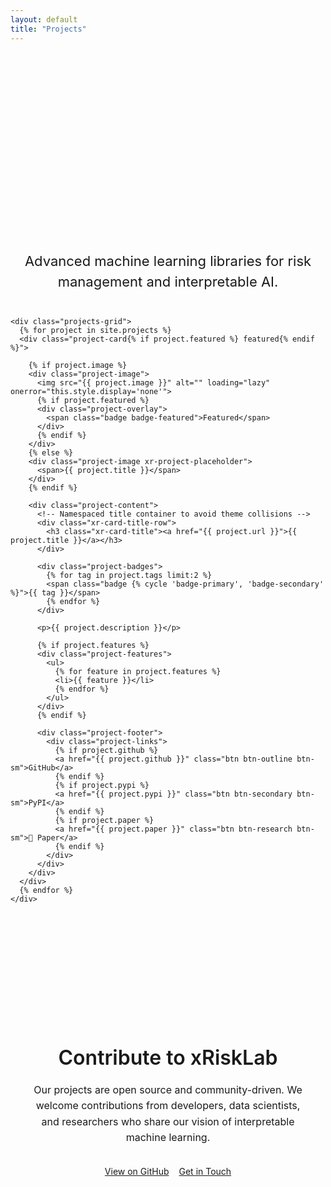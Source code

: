 ```yaml
---
layout: default
title: "Projects"
---
```

<!-- Force rebuild -->

<section class="projects-section">
  <div class="container">
    <h1 class="projects-title">Open Source Projects</h1>
    <p class="projects-subtitle">
      Advanced machine learning libraries for risk management and interpretable AI.
    </p>

    <div class="projects-grid">
      {% for project in site.projects %}
      <div class="project-card{% if project.featured %} featured{% endif %}">

        {% if project.image %}
        <div class="project-image">
          <img src="{{ project.image }}" alt="" loading="lazy" onerror="this.style.display='none'">
          {% if project.featured %}
          <div class="project-overlay">
            <span class="badge badge-featured">Featured</span>
          </div>
          {% endif %}
        </div>
        {% else %}
        <div class="project-image xr-project-placeholder">
          <span>{{ project.title }}</span>
        </div>
        {% endif %}

        <div class="project-content">
          <!-- Namespaced title container to avoid theme collisions -->
          <div class="xr-card-title-row">
            <h3 class="xr-card-title"><a href="{{ project.url }}">{{ project.title }}</a></h3>
          </div>

          <div class="project-badges">
            {% for tag in project.tags limit:2 %}
            <span class="badge {% cycle 'badge-primary', 'badge-secondary' %}">{{ tag }}</span>
            {% endfor %}
          </div>

          <p>{{ project.description }}</p>

          {% if project.features %}
          <div class="project-features">
            <ul>
              {% for feature in project.features %}
              <li>{{ feature }}</li>
              {% endfor %}
            </ul>
          </div>
          {% endif %}

          <div class="project-footer">
            <div class="project-links">
              {% if project.github %}
              <a href="{{ project.github }}" class="btn btn-outline btn-sm">GitHub</a>
              {% endif %}
              {% if project.pypi %}
              <a href="{{ project.pypi }}" class="btn btn-secondary btn-sm">PyPI</a>
              {% endif %}
              {% if project.paper %}
              <a href="{{ project.paper }}" class="btn btn-research btn-sm">📄 Paper</a>
              {% endif %}
            </div>
          </div>
        </div>
      </div>
      {% endfor %}
    </div>
  </div>
</section>

<section class="projects-contribute">
  <div class="container">
    <div class="contribute-content">
      <h2>Contribute to xRiskLab</h2>
      <p>
        Our projects are open source and community-driven. We welcome contributions from developers,
        data scientists, and researchers who share our vision of interpretable machine learning.
      </p>
      <div class="contribute-buttons">
        <a href="https://github.com/xRiskLab" class="btn btn-primary">View on GitHub</a>
        <a href="/contact/" class="btn btn-secondary">Get in Touch</a>
      </div>
    </div>
  </div>
</section>

<style>
.projects-section { padding: 80px 0; }

.projects-title {
  font-size: clamp(2.5rem, 6vw, 3.5rem);
  font-weight: 700;
  margin-bottom: 24px;
  text-align: center;
  color: var(--text-primary);
  background: var(--primary-gradient);
  -webkit-background-clip: text;
  -webkit-text-fill-color: transparent;
  background-clip: text;
}

.projects-subtitle {
  font-size: clamp(1.125rem, 3vw, 1.375rem);
  color: var(--text-secondary);
  text-align: center;
  max-width: 700px;
  margin: 0 auto 40px;
  line-height: 1.5;
}

.projects-grid {
  display: grid;
  grid-template-columns: repeat(auto-fit, minmax(320px, 1fr));
  gap: 24px;
  margin-top: 40px;
  max-width: 1200px;
  margin-inline: auto;
}

.project-card {
  background: var(--surface-glass);
  backdrop-filter: var(--blur-amount);
  -webkit-backdrop-filter: var(--blur-amount);
  border: 1px solid var(--border-glass);
  border-radius: 20px;
  padding: 0;
  transition: all .4s cubic-bezier(.4,0,.2,1);
  position: relative;
  overflow: hidden;
  display: flex;
  flex-direction: column;
  height: 100%;
}
.project-card.featured { border-color: var(--accent-blue); background: rgba(0,122,255,.08); }
.project-card:hover { transform: translateY(-8px); background: var(--surface-glass-hover); box-shadow: var(--shadow-glass); }

.project-image {
  position: relative; width: 100%; height: 200px; overflow: hidden;
  border-radius: 20px 20px 0 0;
}
.project-image img { width: 100%; height: 100%; object-fit: cover; display: block; transition: transform .4s cubic-bezier(.4,0,.2,1); }
.project-card:hover .project-image img { transform: scale(1.05); }

.xr-project-placeholder {
  display: flex; align-items: center; justify-content: center;
  background: linear-gradient(135deg, #222, #444);
  color: var(--text-secondary); font-weight: 600; font-size: 1.1rem;
}

.project-overlay { position: absolute; top: 16px; right: 16px; z-index: 2; }

/* ===== Namespaced title row to avoid theme collisions ===== */
.xr-card-title-row {
  margin-bottom: 12px;
  background: transparent !important;
  padding: 0 !important;
  border: 0 !important;
  height: auto !important;
  min-height: 0 !important;
  box-shadow: none !important;
}
.xr-card-title {
  font-size: 1.25rem; font-weight: 600; line-height: 1.3; margin: 0;
  color: var(--text-primary);
}
.xr-card-title a { color: inherit; text-decoration: none; transition: all .3s ease; }
.project-card:hover .xr-card-title { 
  background: var(--primary-gradient);
  -webkit-background-clip: text; -webkit-text-fill-color: transparent; background-clip: text;
}

.project-badges { display: flex; gap: 6px; flex-wrap: wrap; margin-bottom: 16px; }
.badge { padding: 4px 12px; border-radius: 12px; font-size: 12px; font-weight: 500; }
.badge-primary { background: rgba(0,122,255,.15); color: var(--accent-blue); border: 1px solid rgba(0,122,255,.2); }
.badge-secondary { background: rgba(88,86,214,.15); color: var(--accent-purple); border: 1px solid rgba(88,86,214,.2); }
.badge-featured { background: rgba(255,45,146,.15); color: var(--accent-pink); border: 1px solid rgba(255,45,146,.2); font-weight: 600; }

.project-content { padding: 24px; display: flex; flex-direction: column; flex-grow: 1; }
.project-content p { color: var(--text-secondary); margin-bottom: 16px; line-height: 1.5; font-size: 14px; flex-grow: 1; }

.project-features ul { list-style: none; padding: 0; margin: 0 0 20px; }
.project-features li { color: var(--text-secondary); font-size: 14px; margin-bottom: 8px; }

.project-footer { margin-top: auto; }
.project-links { display: flex; gap: 12px; flex-wrap: wrap; }
.btn-sm { padding: 8px 16px; font-size: 13px; border-radius: 8px; }
.btn-research { background: rgba(255,149,0,.15); color: var(--text-primary); border: 1px solid rgba(255,149,0,.2); }

.projects-contribute {
  background: var(--surface-glass);
  backdrop-filter: var(--blur-amount); -webkit-backdrop-filter: var(--blur-amount);
  border: 1px solid var(--border-glass); border-radius: 20px; margin: 40px auto;
  max-width: 800px; padding: 48px 32px; text-align: center;
}
.contribute-content h2 { font-size: 2rem; font-weight: 600; margin-bottom: 20px; color: var(--text-primary); }
.contribute-content p { color: var(--text-secondary); margin-bottom: 32px; line-height: 1.6; font-size: 16px; }
.contribute-buttons { display: flex; gap: 16px; justify-content: center; flex-wrap: wrap; }

@media (min-width: 1200px) { .projects-grid { grid-template-columns: repeat(3, 1fr); } }
@media (max-width: 768px) {
  .projects-grid { grid-template-columns: 1fr; gap: 20px; margin-top: 32px; }
  .project-content { padding: 20px; }
  .contribute-buttons { flex-direction: column; align-items: center; }
  .projects-contribute { margin: 40px 16px; padding: 32px 24px; }
}
</style>
